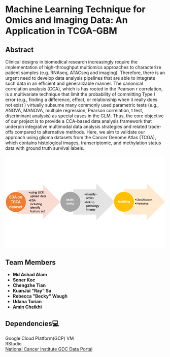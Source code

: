# Machine Learning Technique for Omics and Imaging Data: An Application in TCGA-GBM
## Abstract  
Clinical designs in biomedical research increasingly require the implementation of high-throughput multiomics approaches to characterize patient samples (e.g. RNAseq, ATACseq and imaging). Therefore, there is an urgent need to develop data analysis pipelines that are able to integrate such data in an efficient and generalizable manner. The canonical correlation analysis (CCA), which is has rooted in the Pearson r correlation, is a multivariate technique that limit the probability of committing Type I error (e.g., finding a difference, effect, or relationship when it really does not exist ) virtually subsume many commonly used parametric tests (e.g., ANOVA, MANOVA, multiple regression, Pearson correlation, t test, discriminant analysis) as special cases in the GLM. Thus, the core objective of our project is to provide a CCA-based data analysis framework that underpin integrative multimodal data analysis strategies and related trade-offs compared to alternative methods. Here, we aim to validate our approach using glioma datasets from the Cancer Genome Atlas (TCGA), which contains histological images, transcriptomic, and methylation status data with ground truth survival labels.

![alt text](https://github.com/STRIDES-Codes/Applying-machine-learning-techniques-to-omics-and-imaging-data-to-model-complex-traits/blob/main/Images/Workflow.png?raw=true)

## Team Members  
- **Md Ashad Alam**
- **Soner Koc**
- **Chengzhe Tian**
- **KuanJui "Ray" Su**
- **Rebecca "Becky" Waugh**
- **Udana Torian**
- **Amin Cheikhi**


## Dependencies:computer:
Google Cloud Platform(GCP) VM  
RStudio  
[National Cancer Institute GDC Data Portal](https://portal.gdc.cancer.gov/)  
